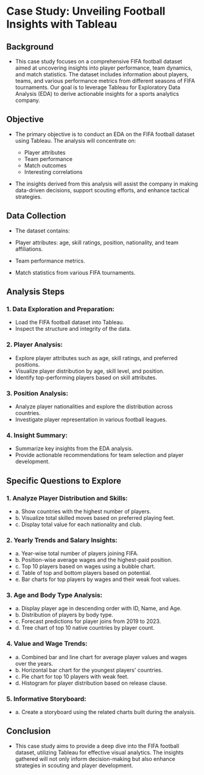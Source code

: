 # Case Study: Unveiling Football Insights with Tableau
## Background
- This case study focuses on a comprehensive FIFA football dataset aimed at uncovering insights into player performance, team dynamics, and match statistics. The dataset includes information about players, teams, and various performance metrics from different seasons of FIFA tournaments. Our goal is to leverage Tableau for Exploratory Data Analysis (EDA) to derive actionable insights for a sports analytics company.

## Objective
- The primary objective is to conduct an EDA on the FIFA football dataset using Tableau. The analysis will concentrate on:

  - Player attributes
  - Team performance
  - Match outcomes
  - Interesting correlations
- The insights derived from this analysis will assist the company in making data-driven decisions, support scouting efforts, and enhance tactical strategies.

## Data Collection
- The dataset contains:

- Player attributes: age, skill ratings, position, nationality, and team affiliations.
- Team performance metrics.
- Match statistics from various FIFA tournaments.
## Analysis Steps
### 1. Data Exploration and Preparation:

- Load the FIFA football dataset into Tableau.
- Inspect the structure and integrity of the data.
### 2. Player Analysis:

- Explore player attributes such as age, skill ratings, and preferred positions.
- Visualize player distribution by age, skill level, and position.
- Identify top-performing players based on skill attributes.
### 3. Position Analysis:

- Analyze player nationalities and explore the distribution across countries.
- Investigate player representation in various football leagues.
### 4. Insight Summary:

- Summarize key insights from the EDA analysis.
- Provide actionable recommendations for team selection and player development.
## Specific Questions to Explore
### 1. Analyze Player Distribution and Skills:
- a. Show countries with the highest number of players.
- b. Visualize total skilled moves based on preferred playing feet.
- c. Display total value for each nationality and club.
### 2. Yearly Trends and Salary Insights:
- a. Year-wise total number of players joining FIFA.
- b. Position-wise average wages and the highest-paid position.
- c. Top 10 players based on wages using a bubble chart.
- d. Table of top and bottom players based on potential.
- e. Bar charts for top players by wages and their weak foot values.
### 3. Age and Body Type Analysis:
- a. Display player age in descending order with ID, Name, and Age.
- b. Distribution of players by body type.
- c. Forecast predictions for player joins from 2019 to 2023.
- d. Tree chart of top 10 native countries by player count.
### 4. Value and Wage Trends:
- a. Combined bar and line chart for average player values and wages over the years.
- b. Horizontal bar chart for the youngest players' countries.
- c. Pie chart for top 10 players with weak feet.
- d. Histogram for player distribution based on release clause.
### 5. Informative Storyboard:
- a. Create a storyboard using the related charts built during the analysis.
## Conclusion
- This case study aims to provide a deep dive into the FIFA football dataset, utilizing Tableau for effective visual analytics. The insights gathered will not only inform decision-making but also enhance strategies in scouting and player development.
